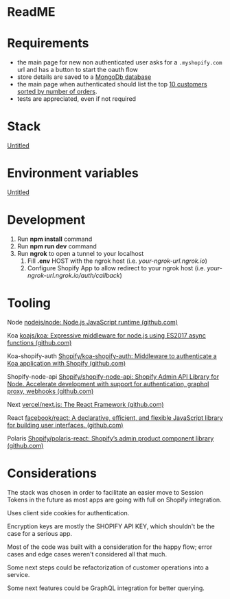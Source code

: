 # ReadME

# Requirements

- the main page for new non authenticated user asks for a `.myshopify.com` url and has a button to start the oauth flow
- store details are saved to a [MongoDb database](https://www.mongodb.com/cloud/atlas)
- the main page when authenticated should list the top [10 customers sorted by number of orders](https://shopify.dev/docs/admin-api/graphql/reference/common-objects/queryroot#customers-2020-10).
- tests are appreciated, even if not required

# Stack

[Untitled](https://www.notion.so/5447444aa17b4488ad4f77a3e18c3343)

# Environment variables

[Untitled](https://www.notion.so/05f36ade9c8d450c94c1e7233554e17c)

# Development

1. Run **npm install** command
2. Run **npm run dev** command
3. Run **ngrok** to open a tunnel to your localhost
    1. Fill **.env** HOST with the ngrok host (i.e. *your-ngrok-url.ngrok.io*)
    2. Configure Shopify App to allow redirect to your ngrok host (i.e. *your-ngrok-url.ngrok.io/auth/callback*)

# Tooling

Node [nodejs/node: Node.js JavaScript runtime (github.com)](https://github.com/nodejs/node)

Koa [koajs/koa: Expressive middleware for node.js using ES2017 async functions (github.com)](https://github.com/koajs/koa)

Koa-shopify-auth [Shopify/koa-shopify-auth: Middleware to authenticate a Koa application with Shopify (github.com)](https://github.com/Shopify/koa-shopify-auth)

Shopify-node-api [Shopify/shopify-node-api: Shopify Admin API Library for Node. Accelerate development with support for authentication, graphql proxy, webhooks (github.com)](https://github.com/Shopify/shopify-node-api)

Next [vercel/next.js: The React Framework (github.com)](https://github.com/vercel/next.js/)

React [facebook/react: A declarative, efficient, and flexible JavaScript library for building user interfaces. (github.com)](https://github.com/facebook/react)

Polaris [Shopify/polaris-react: Shopify’s admin product component library (github.com)](https://github.com/Shopify/polaris-react)

# Considerations

The stack was chosen in order to facilitate an easier move to Session Tokens in the future as most apps are going with full on Shopify integration.

Uses client side cookies for authentication.

Encryption keys are mostly the SHOPIFY API KEY, which shouldn't be the case for a serious app.

Most of the code was built with a consideration for the happy flow; error cases and edge cases weren't considered all that much.

Some next steps could be refactorization of customer operations into a service.

Some next features could be GraphQL integration for better querying.